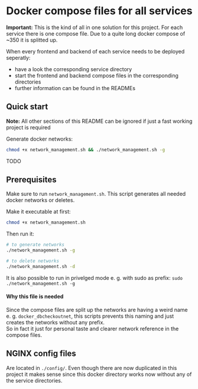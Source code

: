 # Docker compose files for all services
**Important:** This is the kind of all in one solution for this project.
For each service there is one compose file. Due to a quite long docker compose of ~350 it is splitted up.  

When every frontend and backend of each service needs to be deployed seperatly: 
 * have a look the corresponding service directory
 * start the frontend and backend compose files in the corresponding directories
 * further information can be found in the READMEs

## Quick start
**Note:** All other sections of this README can be ignored if just a fast working project is required

Generate docker networks:
```bash
chmod +x network_management.sh && ./network_management.sh -g
```
TODO


## Prerequisites
Make sure to run `network_management.sh`. This script generates all needed docker networks or deletes. 

Make it executable at first:
```bash
chmod +x network_management.sh
```

Then run it:
```bash
# to generate networks
./network_management.sh -g

# to delete networks
./network_management.sh -d
```

It is also possible to run in privelged mode e. g. with sudo as prefix: `sudo ./network_management.sh -g` 

#### Why this file is needed
Since the compose files are split up the networks are having a weird name e. g. `docker_dbcheckoutnet`, this scripts prevents this naming and just creates the networks without any prefix.   
So in fact it just for personal taste and clearer network reference in the compose files.

## NGINX config files
Are located in `./config/`. Even though there are now duplicated in this project it makes sense since this docker directory works now without any of the service directories.
